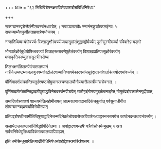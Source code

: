 +++
title = "६२ तिथिविशेषनक्षत्रविशेषवारादौचविधिनिषेधाः"

+++

सप्तम्यांनस्पृशेत्तैलंनीलवस्त्रंनधारयेत् । नचाप्यामलकैः स्नानंनकुर्यात्कलहंनरः १ सप्तम्याम्नैवकुर्वीतताम्रपात्रेणभोजनम् ।

नन्दातिथिष्वभ्यंगोवर्ज्यः रिक्तासुक्षौरंवर्ज्यम्जयासुमांसंशूद्राद्यौर्वर्ज्यम् पूर्णासुस्त्रीवर्ज्या रविवारेऽभ्यङ्गो

भौमवारेक्षौरंबुधेयोषिच्चवर्ज्या चित्राहस्तश्रवणेषुतैलंवर्ज्यम् विशाखाप्रतिपत्सुक्षौरंवर्ज्यम् मघाकृत्तिकाव्युत्तरासुस्त्रीनसेव्या

तिलभक्षणंतिलतर्पणंचसप्तम्यानं नारीकेलमष्टम्यामलाबुनवम्यांपटोलंदशम्यांनिष्पावमेकादश्यांमसूरंद्वादश्यांवार्ताकंत्रयोदश्यांवर्ज्यम् ।

पौर्णिमादर्शसंक्रान्तिचतुर्दश्यष्टमीषुचानरश्चण्डालयौनौस्यात्तैलस्त्रीमांससेवनात् ।

पूर्णिमादर्शसंक्रान्तिद्वादशीषुश्राद्धदिनेचवस्त्रंनपीडयेत् रात्रौमृदंगोमयमुदकंचनाहरेत् गोमूत्रंप्रदोषकालेनगृह्णीयात्

अमादिपर्वस्ववश्यं शान्त्यर्थतिलहोमीसयत् आत्मरक्षणायदानादिकंचकुर्यात् पर्वसुनाधीयीत शौचाचमनब्रह्मचर्यादिसेवीस्यात्

प्रतिपद्दर्शषष्ठीनवमीतिथिषुश्राद्धदिनेजन्मदिनेव्रतेचोपवासेचरविवारेमध्याह्नस्ननसमयेच काष्ठेनदन्तधावनंवर्ज्यम् ।

अलाभेदन्तकाष्ठानांनिषिद्धोपिदिनेतथा । अपांद्वादशगन्डषैः पत्रैर्वासोधयेन्मुखम् १ अत्र सर्वत्रनिषेधेषुतिथ्यादिकंतत्कालव्यापिग्राह्यम्

इति धर्मसिन्धुसारेतिथ्यादौविधिनिषेधसंग्रहोद्देशस्त्रयस्त्रिंशत्तमः ॥
